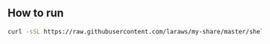 ## How to run 

```bash
curl -sSL https://raw.githubusercontent.com/laraws/my-share/master/shell-tools/zsh-install-and-config.sh |sh -
```